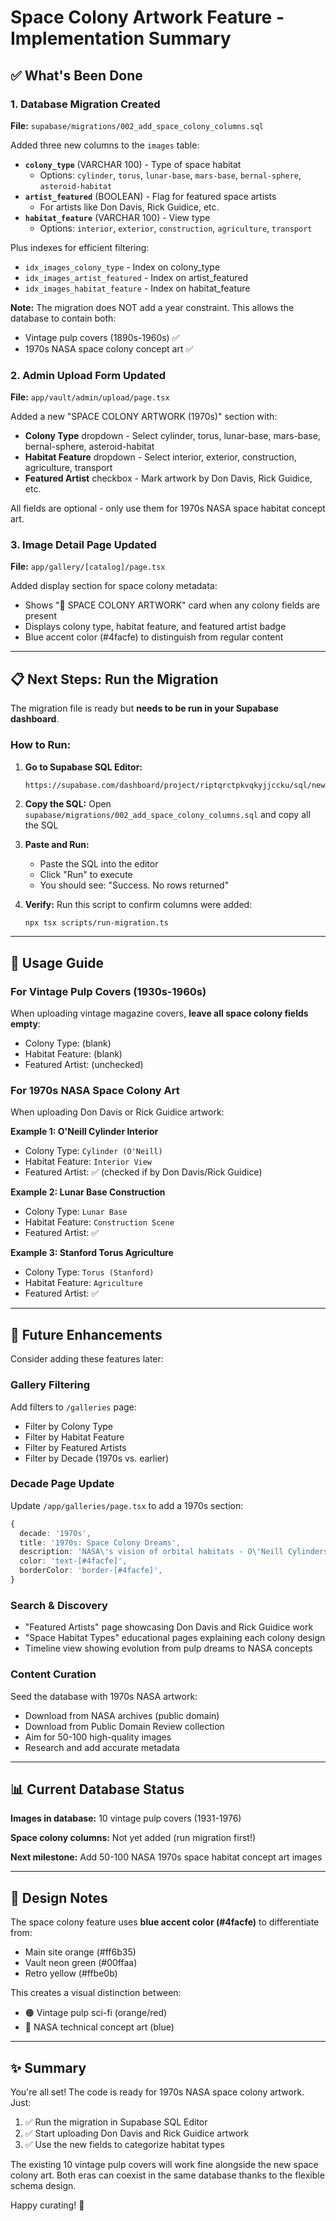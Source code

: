 # Space Colony Artwork Feature - Implementation Summary

## ✅ What's Been Done

### 1. Database Migration Created
**File:** `supabase/migrations/002_add_space_colony_columns.sql`

Added three new columns to the `images` table:
- **`colony_type`** (VARCHAR 100) - Type of space habitat
  - Options: `cylinder`, `torus`, `lunar-base`, `mars-base`, `bernal-sphere`, `asteroid-habitat`
- **`artist_featured`** (BOOLEAN) - Flag for featured space artists
  - For artists like Don Davis, Rick Guidice, etc.
- **`habitat_feature`** (VARCHAR 100) - View type
  - Options: `interior`, `exterior`, `construction`, `agriculture`, `transport`

Plus indexes for efficient filtering:
- `idx_images_colony_type` - Index on colony_type
- `idx_images_artist_featured` - Index on artist_featured
- `idx_images_habitat_feature` - Index on habitat_feature

**Note:** The migration does NOT add a year constraint. This allows the database to contain both:
- Vintage pulp covers (1890s-1960s) ✅
- 1970s NASA space colony concept art ✅

### 2. Admin Upload Form Updated
**File:** `app/vault/admin/upload/page.tsx`

Added a new "SPACE COLONY ARTWORK (1970s)" section with:
- **Colony Type** dropdown - Select cylinder, torus, lunar-base, mars-base, bernal-sphere, asteroid-habitat
- **Habitat Feature** dropdown - Select interior, exterior, construction, agriculture, transport
- **Featured Artist** checkbox - Mark artwork by Don Davis, Rick Guidice, etc.

All fields are optional - only use them for 1970s NASA space habitat concept art.

### 3. Image Detail Page Updated
**File:** `app/gallery/[catalog]/page.tsx`

Added display section for space colony metadata:
- Shows "🚀 SPACE COLONY ARTWORK" card when any colony fields are present
- Displays colony type, habitat feature, and featured artist badge
- Blue accent color (#4facfe) to distinguish from regular content

---

## 📋 Next Steps: Run the Migration

The migration file is ready but **needs to be run in your Supabase dashboard**.

### How to Run:

1. **Go to Supabase SQL Editor:**
   ```
   https://supabase.com/dashboard/project/riptqrctpkvqkyjjccku/sql/new
   ```

2. **Copy the SQL:**
   Open `supabase/migrations/002_add_space_colony_columns.sql` and copy all the SQL

3. **Paste and Run:**
   - Paste the SQL into the editor
   - Click "Run" to execute
   - You should see: "Success. No rows returned"

4. **Verify:**
   Run this script to confirm columns were added:
   ```bash
   npx tsx scripts/run-migration.ts
   ```

---

## 🎯 Usage Guide

### For Vintage Pulp Covers (1930s-1960s)
When uploading vintage magazine covers, **leave all space colony fields empty**:
- Colony Type: (blank)
- Habitat Feature: (blank)
- Featured Artist: (unchecked)

### For 1970s NASA Space Colony Art
When uploading Don Davis or Rick Guidice artwork:

**Example 1: O'Neill Cylinder Interior**
- Colony Type: `Cylinder (O'Neill)`
- Habitat Feature: `Interior View`
- Featured Artist: ✅ (checked if by Don Davis/Rick Guidice)

**Example 2: Lunar Base Construction**
- Colony Type: `Lunar Base`
- Habitat Feature: `Construction Scene`
- Featured Artist: ✅

**Example 3: Stanford Torus Agriculture**
- Colony Type: `Torus (Stanford)`
- Habitat Feature: `Agriculture`
- Featured Artist: ✅

---

## 🚀 Future Enhancements

Consider adding these features later:

### Gallery Filtering
Add filters to `/galleries` page:
- Filter by Colony Type
- Filter by Habitat Feature
- Filter by Featured Artists
- Filter by Decade (1970s vs. earlier)

### Decade Page Update
Update `/app/galleries/page.tsx` to add a 1970s section:
```typescript
{
  decade: '1970s',
  title: '1970s: Space Colony Dreams',
  description: 'NASA\'s vision of orbital habitats - O\'Neill Cylinders, Stanford Torus, and lunar bases illustrated by Don Davis and Rick Guidice.',
  color: 'text-[#4facfe]',
  borderColor: 'border-[#4facfe]',
}
```

### Search & Discovery
- "Featured Artists" page showcasing Don Davis and Rick Guidice work
- "Space Habitat Types" educational pages explaining each colony design
- Timeline view showing evolution from pulp dreams to NASA concepts

### Content Curation
Seed the database with 1970s NASA artwork:
- Download from NASA archives (public domain)
- Download from Public Domain Review collection
- Aim for 50-100 high-quality images
- Research and add accurate metadata

---

## 📊 Current Database Status

**Images in database:** 10 vintage pulp covers (1931-1976)

**Space colony columns:** Not yet added (run migration first!)

**Next milestone:** Add 50-100 NASA 1970s space habitat concept art images

---

## 🎨 Design Notes

The space colony feature uses **blue accent color (#4facfe)** to differentiate from:
- Main site orange (#ff6b35)
- Vault neon green (#00ffaa)
- Retro yellow (#ffbe0b)

This creates a visual distinction between:
- 🟠 Vintage pulp sci-fi (orange/red)
- 🔵 NASA technical concept art (blue)

---

## ✨ Summary

You're all set! The code is ready for 1970s NASA space colony artwork. Just:

1. ✅ Run the migration in Supabase SQL Editor
2. ✅ Start uploading Don Davis and Rick Guidice artwork
3. ✅ Use the new fields to categorize habitat types

The existing 10 vintage pulp covers will work fine alongside the new space colony art. Both eras can coexist in the same database thanks to the flexible schema design.

Happy curating! 🚀
